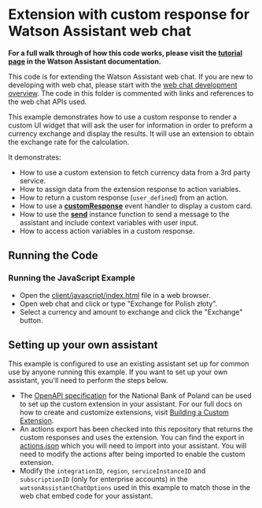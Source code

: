 # Extension with custom response for Watson Assistant web chat

**For a full walk through of how this code works, please visit the [tutorial page](DOCS.md) in the Watson Assistant documentation.**

This code is for extending the Watson Assistant web chat. If you are new to developing with web chat, please start with the [web chat development overview](https://cloud.ibm.com/docs/watson-assistant?topic=watson-assistant-web-chat-develop). The code in this folder is commented with links and references to the web chat APIs used.

This example demonstrates how to use a custom response to render a custom UI widget that will ask the user for information in order to preform a currency exchange and display the results. It will use an extension to obtain the exchange rate for the calculation.

It demonstrates:

- How to use a custom extension to fetch currency data from a 3rd party service.
- How to assign data from the extension response to action variables.
- How to return a custom response (`user_defined`) from an action.
- How to use a [**customResponse**](https://web-chat.global.assistant.watson.cloud.ibm.com/docs.html?to=api-events#customresponse) event handler to display a custom card.
- How to use the [**send**](https://web-chat.global.assistant.watson.cloud.ibm.com/docs.html?to=api-instance-methods#send) instance function to send a message to the assistant and include context variables with user input.
- How to access action variables in a custom response.

## Running the Code

### Running the JavaScript Example

- Open the [client/javascript/index.html](client/javascript/index.html) file in a web browser.
- Open web chat and click or type "Exchange for Polish złoty".
- Select a currency and amount to exchange and click the "Exchange" button.

## Setting up your own assistant

This example is configured to use an existing assistant set up for common use by anyone running this example. If you want to set up your own assistant, you'll need to perform the steps below.

- The [OpenAPI specification](nbp.openapi.json) for the National Bank of Poland can be used to set up the custom extension in your assistant. For our full docs on how to create and customize extensions, visit [Building a Custom Extension](https://cloud.ibm.com/docs/watson-assistant?topic=watson-assistant-build-custom-extension).
- An actions export has been checked into this repository that returns the custom responses and uses the extension. You can find the export in [actions.json](actions.json) which  you will need to import into your assistant. You will need to modify the actions after being imported to enable the custom extension.
- Modify the `integrationID`, `region`, `serviceInstanceID` and `subscriptionID` (only for enterprise accounts) in the `watsonAssistantChatOptions` used in this example to match those in the web chat embed code for your assistant.
